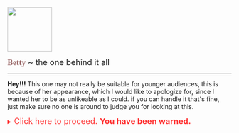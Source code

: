 <img src="https://cdn.discordapp.com/attachments/985729434164297748/1178816679262814239/betty.gif?ex=65778595" width="100"/>

<font size="4"><span style="color:#996666;font-family:Comic Sans MS">**Betty**</span> ~ the one behind it all</font>

---
**Hey!!!** This one may not really be suitable for younger audiences, this is because of her appearance, which I would like to apologize for, since I wanted her to be as unlikeable as I could. if you can handle it that's fine, just make sure no one is around to judge you for looking at this.
<details>
<summary style="color:#ff3333"><font size="4">Click here to proceed. <b>You have been warned.</b></font></summary>

![i'm so glad this wasn't posted on twitter](https://cdn.discordapp.com/attachments/1178808200569565234/1178813008605094008/SPOILER_betty.png)
```json
{
    "nicknames": ["Betopia", "Bet", "Bee", "Bethany", "Beep"],
    "age": "unknown",
    "pronouns": ["she"],
    "sexuality": "bisexual",
    "favorites": []
}
```
### *<span style="color:#717171">Yes, she's that short. Cry about it.</span>*
## Who the hell is this?
Me. It's me, Betopia.

---
<details>
<summary style="color:#996666"><font size="4"><b>Appearance</b></font></summary>

As stated before, she was meant to be unlikeable, that's why she looks so... questionable.
She has black hair with a heart-shaped bit floating above it (this one can break and fix itself), blue eyes and slightly orange skin, I don't know how to describe it.
She wears this... "cold shoulder top" thingy with a cute drawing of a bunny sleeping on it (or is it a dog??? we will never know), some low waisted <span style="color:#0699a2">#0699A2</span> shorts with white strings on them, socks are also white but I didn't want to use pure #FFFFFF for them. If you haven't noticed, I have ditched #000000 and #FFFFFF. Sad, am I right?

No, I'm not gonna wear brown contacts either.
</details>
­
<details>
<summary style="color:#996666"><font size="4"><b>Other Information</b></font></summary>

- She doesn't really talk much. She's shy, y'know?
- She can get flustered so easily; like just call her cute once and she's already covering her face in embarrassment. She can't really take compliments that well.
- She's sleepy sometimes, she might just lay anywhere she wants so she can take a rest.
- Can she fit inside your pocket?
</details>
</details>
